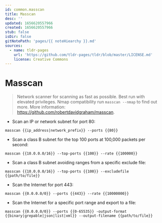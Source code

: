 ```yaml
---
id: common.masscan
title: Masscan
desc: ''
updated: 1656620557966
created: 1656620557966
stub: false
isDir: false
gitNotePath: 'pages/{{ noteHiearchy }}.md'
sources:
  - name: tldr-pages
    url: 'https://github.com/tldr-pages/tldr/blob/master/LICENSE.md'
    license: Creative Commons
---
```

# Masscan

> Network scanner for scanning as fast as possible.
> Best run with elevated privileges. Nmap compatibility run `masscan --nmap` to find out more.
> More information: <https://github.com/robertdavidgraham/masscan>.

- Scan an IP or network subnet for port 80:

`masscan {{ip_address|network_prefix}} --ports {{80}}`

- Scan a class B subnet for the top 100 ports at 100,000 packets per second:

`masscan {{10.0.0.0/16}} --top-ports {{100}} --rate {{100000}}`

- Scan a class B subnet avoiding ranges from a specific exclude file:

`masscan {{10.0.0.0/16}} --top-ports {{100}} --excludefile {{path/to/file}}`

- Scan the Internet for port 443:

`masscan {{0.0.0.0/0}} --ports {{443}} --rate {{10000000}}`

- Scan the Internet for a specific port range and export to a file:

`masscan {{0.0.0.0/0}} --ports {{0-65535}} -output-format {{binary|grepable|json|list|xml}} --output-filename {{path/to/file}}`

